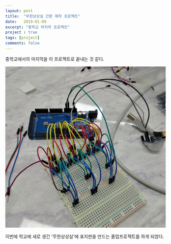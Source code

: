 ```yaml
---
layout: post
title:  "무한상상실 간판 제작 프로젝트"
date:   2019-01-09
excerpt: "중학교 마지막 프로젝트"
project : true
tags: [project]
comments: false
---
```


중학교에서의 마지막을 이 프로젝트로 끝내는 것 같다.

![boramMiddleSchool_TheLastProject_inside](https://raw.githubusercontent.com/streetlamp0912/streetlamp0912.github.io/master/_posts/2019-01-09-무한상상실-간판-제작-프로젝트.assets/boramMiddleSchool_TheLastProject_inside.jpg)

이번에 학교에 새로 생긴 '무한상상실'에 표지판을 만드는 졸업프로젝트를 하게 되었다. 